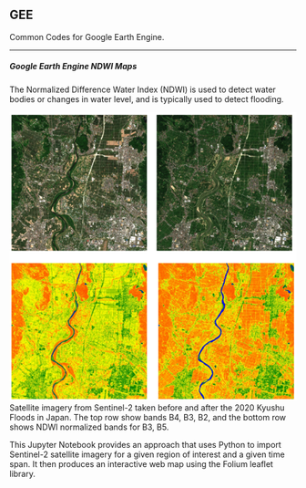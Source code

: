 ## GEE
Common Codes for Google Earth Engine.

---

##### Google Earth Engine NDWI Maps

The Normalized Difference Water Index (NDWI) is used to detect water bodies or changes in water level, and is typically used to detect flooding.

<img src="images/ndwi.png">
Satellite imagery from Sentinel-2 taken before and after the 2020 Kyushu Floods in Japan. The top row show bands B4, B3, B2, and the bottom row shows NDWI normalized bands for B3, B5.


This Jupyter Notebook provides an approach that uses Python to import Sentinel-2 satellite imagery for a given region of interest and a given time span. It then produces an interactive web map using the Folium leaflet library.

